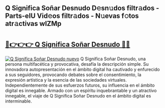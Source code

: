 ## Q Significa Soñar Desnudo D𝚎sn𝚞dos filtr𝚊dos - Parts-eIU Vid𝚎os filtr𝚊dos - N𝚞evas f𝚘tos atr𝚊ctivas wIZMp

# <h2><a href="http://mbaq8i.tromn.icu/?c=Q+Significa+So%c3%b1ar+Desnudo">🔗👉👉👉 Q Significa Soñar Desnudo 🔗🔗</a></h2>

[![Q Significa Soñar Desnudo nuevo](https://i.imgur.com/pEAQMta.gif)](http://mbaq8i.tromn.icu/?c=Q+Significa+So%c3%b1ar+Desnudo)
Q Significa Soñar Desnudo, una persona multifacética y provocativa, desafía la descripción simple. Su innovadora autopresentación en el ámbito digital ha cautivado y enfurecido a sus seguidores, provocando debates sobre el consentimiento, la expresión artística y la esencia de las sociedades virtuales. Independientemente de sus esfuerzos futuros, su influencia en el ámbito digital es innegable. Armado con un espíritu inquebrantable y un atractivo innegable, el viaje de Q Significa Soñar Desnudo en el ámbito digital es interminable.
